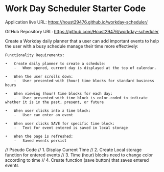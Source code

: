 # Work Day Scheduler Starter Code


 Application live URL:  https://houst29476.github.io/workday-scheduler/

 GitHub Repository URL: https://github.com/Houst29476/workday-scheduler


 Create a Workday daily planner that a user can add important events to help the user with a busy schedule manage their time more effectively:


	Functionality Requirements:

    •	Create daily planner to create a schedule:
        -	When opened, current day is displayed at the top of calendar.

    •	When the user scrolls down:
        -	User presented with (hour) time blocks for standard business hours

    •	When viewing (hour) time blocks for each day:
        -	User presented with time block is color-coded to indicate whether it is in the past, present, or future

    •	When user clicks into a time block:
        -	User can enter an event

    •	When user clicks SAVE for specific time block:
        -	Text for event entered is saved in local storage

    •	When the page is refreshed:
        -	Saved events persist


// Pseudo Code
// 1. Display Current Time
// 2. Create Local storage function for entered events
// 3. Time (hour) blocks need to change color according to time
// 4. Create function (save button) that saves entered events